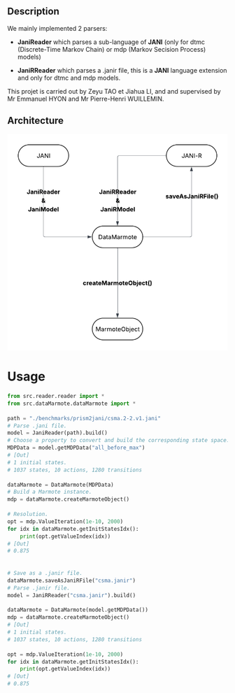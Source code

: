 <!-- Projet réalisé par Sorbonne Université  
Encadré par monsieur Emmanuel Hyon et monsieur Pierre-Henri Wuillemin  
Auteur : Zeyu TAO et Jiahua Li -->

## Description
We mainly implemented 2 parsers:

* **JaniReader** which parses a sub-language of **JANI** (only for dtmc (Discrete-Time Markov Chain) or mdp (Markov Secision Process) models)

* **JaniRReader** which parses a .janir file, this is a **JANI** language extension and only for dtmc and mdp models.

This projet is carried out by Zeyu TAO et Jiahua LI, and and supervised by Mr Emmanuel HYON and Mr Pierre-Henri WUILLEMIN.

## Architecture
![](architecture.png)

# Usage
```python
from src.reader.reader import *
from src.dataMarmote.dataMarmote import *

path = "./benchmarks/prism2jani/csma.2-2.v1.jani"
# Parse .jani file.
model = JaniReader(path).build()
# Choose a property to convert and build the corresponding state space.
MDPData = model.getMDPData("all_before_max")
# [Out]
# 1 initial states.
# 1037 states, 10 actions, 1280 transitions

dataMarmote = DataMarmote(MDPData)
# Build a Marmote instance.
mdp = dataMarmote.createMarmoteObject()

# Resolution.
opt = mdp.ValueIteration(1e-10, 2000)
for idx in dataMarmote.getInitStatesIdx():
    print(opt.getValueIndex(idx))
# [Out]
# 0.875


# Save as a .janir file.
dataMarmote.saveAsJaniRFile("csma.janir")
# Parse .janir file.
model = JaniRReader("csma.janir").build()

dataMarmote = DataMarmote(model.getMDPData())
mdp = dataMarmote.createMarmoteObject()
# [Out]
# 1 initial states.
# 1037 states, 10 actions, 1280 transitions

opt = mdp.ValueIteration(1e-10, 2000)
for idx in dataMarmote.getInitStatesIdx():
    print(opt.getValueIndex(idx))
# [Out]
# 0.875
```